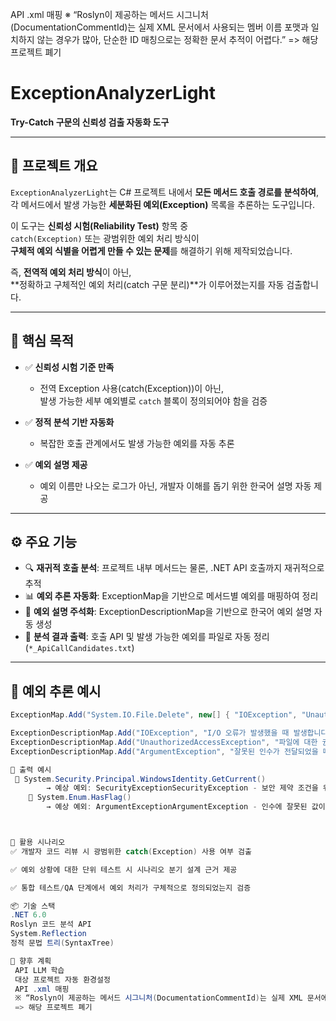 API .xml 매핑
 ※ “Roslyn이 제공하는 메서드 시그니처(DocumentationCommentId)는 실제 XML 문서에서 사용되는 멤버 이름 포맷과 일치하지 않는 경우가 많아, 단순한 ID 매칭으로는 정확한 문서 추적이 어렵다.”
 => 해당 프로젝트 폐기 

# ExceptionAnalyzerLight

**Try-Catch 구문의 신뢰성 검출 자동화 도구**

---

## 📌 프로젝트 개요

`ExceptionAnalyzerLight`는 C# 프로젝트 내에서 **모든 메서드 호출 경로를 분석하여**,  
각 메서드에서 발생 가능한 **세분화된 예외(Exception)** 목록을 추론하는 도구입니다.

이 도구는 **신뢰성 시험(Reliability Test)** 항목 중  
`catch(Exception)` 또는 광범위한 예외 처리 방식이  
**구체적 예외 식별을 어렵게 만들 수 있는 문제**를 해결하기 위해 제작되었습니다.

즉, **전역적 예외 처리 방식**이 아닌,  
**정확하고 구체적인 예외 처리(catch 구문 분리)**가 이루어졌는지를 자동 검출합니다.

---

## 🎯 핵심 목적

- ✅ **신뢰성 시험 기준 만족**
  - 전역 Exception 사용(catch(Exception))이 아닌,  
    발생 가능한 세부 예외별로 `catch` 블록이 정의되어야 함을 검증

- ✅ **정적 분석 기반 자동화**
  - 복잡한 호출 관계에서도 발생 가능한 예외를 자동 추론

- ✅ **예외 설명 제공**
  - 예외 이름만 나오는 로그가 아닌, 개발자 이해를 돕기 위한 한국어 설명 자동 제공

---

## ⚙ 주요 기능

- 🔍 **재귀적 호출 분석**: 프로젝트 내부 메서드는 물론, .NET API 호출까지 재귀적으로 추적
- 📊 **예외 추론 자동화**: ExceptionMap을 기반으로 메서드별 예외를 매핑하여 정리
- 🧠 **예외 설명 주석화**: ExceptionDescriptionMap을 기반으로 한국어 예외 설명 자동 생성
- 📄 **분석 결과 출력**: 호출 API 및 발생 가능한 예외를 파일로 자동 정리 (`*_ApiCallCandidates.txt`)

---

## 💬 예외 추론 예시

```csharp
ExceptionMap.Add("System.IO.File.Delete", new[] { "IOException", "UnauthorizedAccessException", "ArgumentException" });

ExceptionDescriptionMap.Add("IOException", "I/O 오류가 발생했을 때 발생합니다.");
ExceptionDescriptionMap.Add("UnauthorizedAccessException", "파일에 대한 권한이 없을 경우 발생합니다.");
ExceptionDescriptionMap.Add("ArgumentException", "잘못된 인수가 전달되었을 때 발생합니다.");

📁 출력 예시
 🔧 System.Security.Principal.WindowsIdentity.GetCurrent()
        → 예상 예외: SecurityExceptionSecurityException - 보안 제약 조건을 위반했을 때 발생합니다.
    🔧 System.Enum.HasFlag()
        → 예상 예외: ArgumentExceptionArgumentException - 인수에 잘못된 값이 전달되었을 때 발생합니다.



📍 활용 시나리오
✅ 개발자 코드 리뷰 시 광범위한 catch(Exception) 사용 여부 검출

✅ 예외 상황에 대한 단위 테스트 시 시나리오 분기 설계 근거 제공

✅ 통합 테스트/QA 단계에서 예외 처리가 구체적으로 정의되었는지 검증

📦 기술 스택
.NET 6.0
Roslyn 코드 분석 API
System.Reflection
정적 문법 트리(SyntaxTree)

📌 향후 계획
 API LLM 학습
 대상 프로젝트 자동 환경설정
 API .xml 매핑
 ※ “Roslyn이 제공하는 메서드 시그니처(DocumentationCommentId)는 실제 XML 문서에서 사용되는 멤버 이름 포맷과 일치하지 않는 경우가 많아, 단순한 ID 매칭으로는 정확한 문서 추적이 어렵다.”
 => 해당 프로젝트 폐기 
